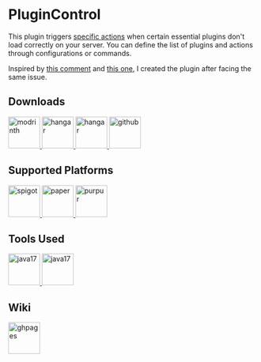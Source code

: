 # PluginControl

This plugin triggers [specific actions](https://github.com/SrBedrock/PluginControl/wiki/Configuration#actions) when certain essential plugins don't load correctly on your server. You can define the list of plugins and actions through configurations or commands.

Inspired by [this comment](https://github.com/PaperMC/Paper/issues/8859#issuecomment-1435905791) and [this one](https://github.com/PaperMC/Paper/pull/8108#issuecomment-1419304955), I created the plugin after facing the same issue.

## Downloads

<a href="https://modrinth.com/plugin/plugincontrol" target="_blank">
  <img alt="modrinth" height="64" src="https://cdn.jsdelivr.net/npm/@intergrav/devins-badges@3/assets/cozy/available/modrinth_vector.svg" title="Available on Modrinth">
</a>
<a href="https://hangar.papermc.io/SrBedrock/PluginControl" target="_blank">
  <img alt="hangar" height="64" src="https://cdn.jsdelivr.net/npm/@intergrav/devins-badges@3/assets/cozy/available/hangar_vector.svg" title="Available on Hangar">
</a>
<a href="https://www.spigotmc.org/resources/plugincontrol.110590/" target="_blank">
  <img alt="hangar" height="64" src="https://cdn.jsdelivr.net/npm/@intergrav/devins-badges@3/assets/cozy/available/spigot_vector.svg" title="Available on Spigot">
</a>
<a href="https://github.com/SrBedrock/PluginControl/releases" target="_blank">
  <img alt="github" height="64" src="https://cdn.jsdelivr.net/npm/@intergrav/devins-badges@3/assets/cozy/available/github_vector.svg" title="Available on Github">
</a>

## Supported Platforms

<a href="https://www.spigotmc.org" target="_blank">
  <img alt="spigot" height="64" src="https://cdn.jsdelivr.net/npm/@intergrav/devins-badges@3/assets/cozy/supported/spigot_vector.svg" title="Tested on Spigot">
</a>
<a href="https://papermc.io" target="_blank">
  <img alt="paper" height="64" src="https://cdn.jsdelivr.net/npm/@intergrav/devins-badges@3/assets/cozy/supported/paper_vector.svg" title="Tested on Paper">
</a>
<a href="https://purpurmc.org/" target="_blank">
  <img alt="purpur" height="64" src="https://cdn.jsdelivr.net/npm/@intergrav/devins-badges@3/assets/cozy/supported/purpur_vector.svg" title="Tested on Purpur">
</a>

## Tools Used

<a href="https://openjdk.org/projects/jdk/17/" target="_blank">
  <img alt="java17" height="64" src="https://cdn.jsdelivr.net/npm/@intergrav/devins-badges@3/assets/cozy/built-with/java17_vector.svg">
</a>

<a href="https://gradle.org/" target="_blank">
  <img alt="java17" height="64" src="https://cdn.jsdelivr.net/npm/@intergrav/devins-badges@3/assets/cozy/built-with/gradle_vector.svg">
</a>

## Wiki

<a href="https://github.com/SrBedrock/PluginControl/wiki" target="_blank">
<img alt="ghpages" height="64" src="https://cdn.jsdelivr.net/npm/@intergrav/devins-badges@3/assets/cozy/documentation/ghpages_vector.svg">
</a>
